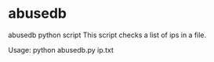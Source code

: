 # abusedb
abusedb python script
This script checks a list of ips in a file.

Usage:
python abusedb.py ip.txt


